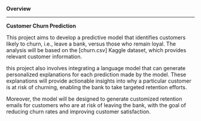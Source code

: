 **Overview**
_______________________________________________________________________________________________________________________________________________
**Customer Churn Prediction**

This project aims to develop a predictive model that identifies customers likely to churn, i.e., leave a bank, versus those who remain loyal. 
The analysis will be based on the [churn.csv] Kaggle dataset, which provides relevant customer information.

this project also involves integrating a language model that can generate personalized explanations for each prediction made by the model. These explanations will provide actionable insights into why a particular customer is at risk of churning, enabling the bank to take targeted retention efforts. 

Moreover, the model will be designed to generate customized retention emails for customers who are at risk of leaving the bank, with the goal 
of reducing churn rates and improving customer satisfaction.
